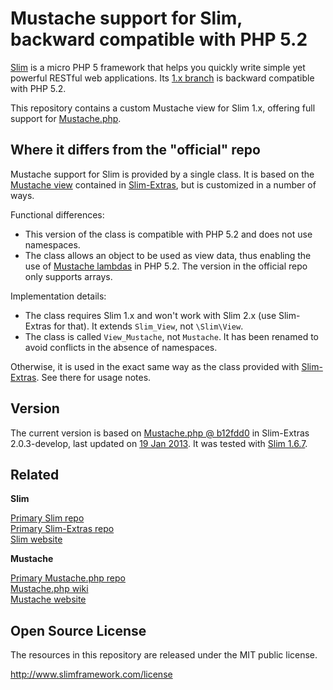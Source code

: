 # Mustache support for Slim, backward compatible with PHP 5.2

[Slim](http://www.github.com/codeguy/Slim) is a micro PHP 5 framework that helps you quickly write simple yet powerful RESTful web applications. Its [1.x branch](http://github.com/codeguy/Slim/tree/1.6.7) is backward compatible with PHP 5.2.

This repository contains a custom Mustache view for Slim 1.x, offering full support for [Mustache.php](http://github.com/bobthecow/mustache.php).

## Where it differs from the "official" repo

Mustache support for Slim is provided by a single class. It is based on the [Mustache view](https://github.com/codeguy/Slim-Extras/blob/develop/Views/Mustache.php) contained in [Slim-Extras](http://github.com/codeguy/Slim-Extras), but is customized in a number of ways.

Functional differences:

- This version of the class is compatible with PHP 5.2 and does not use namespaces.
- The class allows an object to be used as view data, thus enabling the use of [Mustache lambdas](http://mustache.github.com/mustache.5.html) in PHP 5.2. The version in the official repo only supports arrays.

Implementation details:

- The class requires Slim 1.x and won't work with Slim 2.x (use Slim-Extras for that). It extends `Slim_View`, not `\Slim\View`.
- The class is called `View_Mustache`, not `Mustache`. It has been renamed to avoid conflicts in the absence of namespaces.

Otherwise, it is used in the exact same way as the class provided with [Slim-Extras](http://github.com/codeguy/Slim-Extras). See there for usage notes.

## Version

The current version is based on [Mustache.php @ b12fdd0](https://github.com/codeguy/Slim-Extras/blob/b12fdd069062a0d30d1584aad3aa5bd76c275c5e/Views/Mustache.php) in Slim-Extras 2.0.3-develop, last updated on [19 Jan 2013](https://github.com/codeguy/Slim-Extras/commits/develop/Views/Mustache.php). It was tested with [Slim 1.6.7](http://github.com/codeguy/Slim/tree/1.6.7).

## Related

**Slim**

[Primary Slim repo](http://www.github.com/codeguy/Slim)  
[Primary Slim-Extras repo](http://github.com/codeguy/Slim-Extras)  
[Slim website](http://www.slimframework.com/)

**Mustache**

[Primary Mustache.php repo](http://github.com/bobthecow/mustache.php)  
[Mustache.php wiki](http://github.com/bobthecow/mustache.php/wiki)  
[Mustache website](http://mustache.github.com/)

## Open Source License

The resources in this repository are released under the MIT public license.

<http://www.slimframework.com/license>
